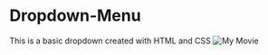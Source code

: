 # Dropdown-Menu
This is a basic dropdown created with HTML and CSS
![My Movie](https://github.com/josgar14/Dropdown-Menu/assets/42749669/9c9aeb0b-c26e-475a-8d30-11615a8276a8)
